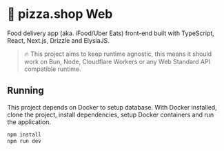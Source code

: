 # 🍕 pizza.shop Web

Food delivery app (aka. iFood/Uber Eats) front-end built with TypeScript, React, Next.js, Drizzle and ElysiaJS.

> 🔥 This project aims to keep runtime agnostic, this means it should work on Bun, Node, Cloudflare Workers or any Web Standard API compatible runtime.

## Running

This project depends on Docker to setup database. With Docker installed, clone the project, install  dependencies, setup Docker containers and run the application.

```sh
npm install
npm run dev
```